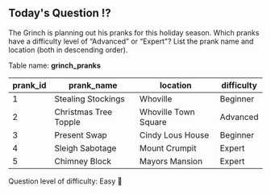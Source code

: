 ## Today's Question ⁉️

The Grinch is planning out his pranks for this holiday season. Which pranks have a difficulty level of “Advanced” or “Expert"? List the prank name and location (both in descending order).

Table name: **grinch_pranks**

| prank_id | prank_name          | location            | difficulty |
|----------|---------------------|---------------------|------------|
| 1        | Stealing Stockings  | Whoville            | Beginner   |
| 2        | Christmas Tree Topple| Whoville Town Square| Advanced   |
| 3        | Present Swap        | Cindy Lous House    | Beginner   |
| 4        | Sleigh Sabotage     | Mount Crumpit       | Expert     |
| 5        | Chimney Block       | Mayors Mansion      | Expert     |

Question level of difficulty: Easy 🎅
